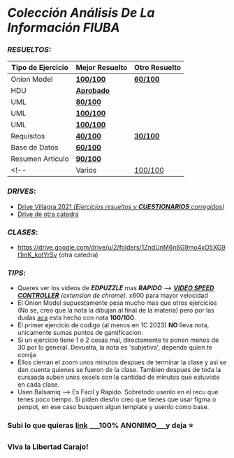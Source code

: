 # ___Colección Análisis De La Información FIUBA___

<!-- 
Descripcion
Villagra 1C 2023 - Repositorio de drives, ejercicios resueltos 100/100 y tips para esta catedra. Los drives contienen exámenes resueltos, apuntes, etc. FIUBA
--> 

### ___RESUELTOS:___

| Tipo de Ejercicio  | Mejor Resuelto | Otro Resuelto |
| ------------------ | ---- | ---- |
| Onion Model  | [**100/100**](/3.2)  | [**60/100**](/3.2/Otro%20Resuelto) |
| HDU | [**Aprobado**](/Resuelto%204.2) |
| UML | [**80/100**](/4.3)  |
| UML | [**100/100**](/Resuelto%204.4)  |
| UML | [**100/100**](/Resuelto%204.7)  |
| Requisitos | [**40/100**](/Resuelto%204.9)  | [**30/100**](/Resuelto%204.9/Otro) |
| Base de Datos | [**60/100**](/Resuelto%2010.1)  |
| Resumen Articulo  | [**90/100**](/Resuelto%2012.1)  |
<!-- | Varios | [100/100](/Resuelto%204.8)  | -->

### ___DRIVES___:
* [Drive Villagra 2021 _(Ejercicios resueltos y ___CUESTIONARIOS___ corregidos)_](https://drive.google.com/drive/folders/11u4iLyzfOHkn36hI-Xb_QiASX-PUwqEO)
* [Drive de otra catedra](https://drive.google.com/drive/folders/1vEjo5breKTGSUYypnTbSi9aJm31dNi6k)

### ___CLASES___: 
* https://drive.google.com/drive/u/2/folders/1ZndUnM6n6G9mo4xO5XG9t1mK_kotYrSv (otra catedra)

### ___TIPS___:
- Queres ver los videos de ___EDPUZZLE___ mas ___RAPIDO___ --> [___VIDEO SPEED CONTROLLER___](https://chrome.google.com/webstore/detail/super-video-speed-control/chnccghejnflbccphgkncbmllhfljdfa) _(extension de chrome)_. x600 para mayor velocidad 
- El Onion Model supuestamente pesa mucho mas que otros ejercicios (No se, creo que la nota la dibujan al final de la materia) pero por las dudas [aca](/3.2) esta hecho con nota __100/100__.
- El primer ejercicio de codigo (al menos en 1C 2023) __NO__ lleva nota, unicamente sumas puntos de gamificacion.
- Si un ejercicio tiene 1 o 2 cosas mal, directamente te ponen menos de 30 por lo general. Devuelta, la nota es 'subjetiva', depende quien te corrija
- Ellos cierran el zoom unos minutos despues de terminar la clase y asi se dan cuenta quienes se fueron de la clase. Tambien despues de toda la cursaada suben unos excels con la cantidad de minutos que estuviste en cada clase.
- Usen Balsamiq --> Es Facil y Rapido. Sobretodo usenlo en el recu que tenes poco tiempo. Si piden diesño creo que tienes que usar figma o penpot, en ese caso busquen algun template y usenlo como base.

### Subi lo que quieras [link](https://forms.gle/KTTUqcFEXLSGEHN3A) ___100% ANONIMO___y deja ⭐

### Viva la Libertad Carajo!
